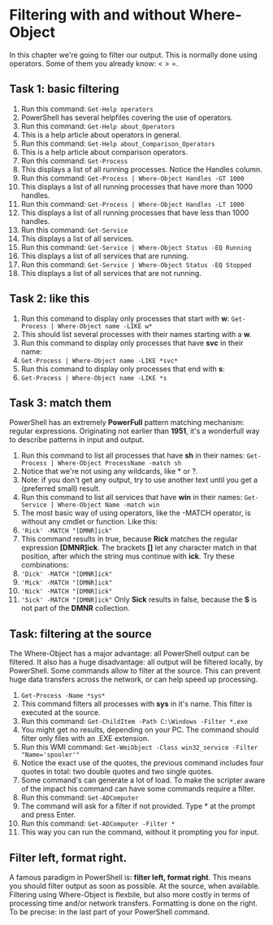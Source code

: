 # Filtering with and without Where-Object
In this chapter we're going to filter our output. This is normally done using operators. Some of them you already know: < > =.

## Task 1: basic filtering
1. Run this command: ```Get-Help operators```
1. PowerShell has several helpfiles covering the use of operators.
1. Run this command: ```Get-Help about_Operators```
1. This is a help article about operators in general.
1. Run this command: ```Get-Help about_Comparison_Operators```
1. This is a help article about comparison operators.
1. Run this command: ```Get-Process```
1. This displays a list of all running processes. Notice the Handles column.
1. Run this command: ```Get-Process | Where-Object Handles -GT 1000```
1. This displays a list of all running processes that have more than 1000 handles.
1. Run this command: ```Get-Process | Where-Object Handles -LT 1000```
1. This displays a list of all running processes that have less than 1000 handles.
1. Run this command: ```Get-Service```
1. This displays a list of all services.
1. Run this command: ```Get-Service | Where-Object Status -EQ Running```
1. This displays a list of all services that are running.
1. Run this command: ```Get-Service | Where-Object Status -EQ Stopped```
1. This displays a list of all services that are not running.


## Task 2: like this
1. Run this command to display only processes that start with **w**: ```Get-Process | Where-Object name -LIKE w*```
1. This should list several processes with their names starting with a **w**.
1. Run this command to display only processes that have **svc** in their name:
1. ```Get-Process | Where-Object name -LIKE *svc*```
1. Run this command to display only processes that end with **s**:
1. ```Get-Process | Where-Object name -LIKE *s```


## Task 3: match them
PowerShell has an extremely **PowerFull** pattern matching mechanism: regular expressions. Originating not earlier than **1951**, it's a wonderfull way to describe patterns in input and output.
1. Run this command to list all processes that have **sh** in their names: ```Get-Process | Where-Object ProcessName -match sh```
1. Notice that we're not using any wildcards, like * or ?.
1. Note: if you don't get any output, try to use another text until you get a (preferred small) result.
1. Run this command to list all services that have **win** in their names: ```Get-Service | Where-Object Name -match win```
1. The most basic way of using operators, like the -MATCH operator, is without any cmdlet or function. Like this:
1. ```'Rick' -MATCH "[DMNR]ick"```
1. This command results in true, because **Rick** matches the regular expression **[DMNR]ick**. The brackets **[]** let any character match in that position, after which the string mus continue with **ick**. Try these combinations:
1. ```'Dick' -MATCH "[DMNR]ick"```
1. ```'Mick' -MATCH "[DMNR]ick"```
1. ```'Nick' -MATCH "[DMNR]ick"```
1. ```'Sick' -MATCH "[DMNR]ick"```
Only **Sick** results in false, because the **S** is not part of the **DMNR** collection.


## Task: filtering at the source
The Where-Object has a major advantage: all PowerShell output can be filtered. It also has a huge disadvantage: all output will be filtered locally, by PowerShell. Some commands allow to filter at the source. This can prevent huge data transfers across the network, or can help speed up processing.
1. ```Get-Process -Name *sys*```
1. This command filters all processes with **sys** in it's name. This filter is executed at the source.
1. Run this command: ```Get-ChildItem -Path C:\Windows -Filter *.exe```
1. You might get no results, depending on your PC. The command should filter only files with an .EXE extension.
1. Run this WMI command: ```Get-WmiObject -Class win32_service -Filter "Name='spooler'"```
1. Notice the exact use of the quotes, the previous command includes four quotes in total: two double quotes and two single quotes.
1. Some command's can generate a lot of load. To make the scripter aware of the impact his command can have some commands require a filter.
1. Run this command: ```Get-ADComputer```
1. The command will ask for a filter if not provided. Type * at the prompt and press Enter.
1. Run this command: ```Get-ADComputer -Filter *```
1. This way you can run the command, without it prompting you for input.


## Filter left, format right.
A famous paradigm in PowerShell is: **filter left, format right**. This means you should filter output as soon as possible. At the source, when available. Filtering using Where-Object is flexbile, but also more costly in terms of processing time and/or network transfers. Formatting is done on the right. To be precise: in the last part of your PowerShell command.

